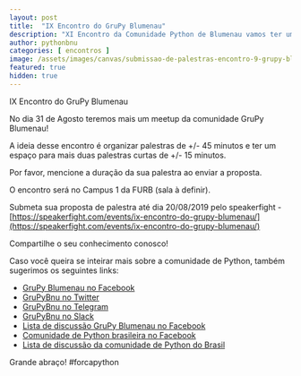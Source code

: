 ```yaml
---
layout: post
title:  "IX Encontro do GruPy Blumenau"
description: "XI Encontro da Comunidade Python de Blumenau vamos ter um dia recheado de palestras"
author: pythonbnu
categories: [ encontros ]
image: /assets/images/canvas/submissao-de-palestras-encontro-9-grupy-blumenau.png
featured: true
hidden: true
---
```


IX Encontro do GruPy Blumenau

No dia 31 de Agosto teremos mais um meetup da comunidade GruPy Blumenau!

A ideia desse encontro é organizar palestras de +/- 45 minutos e ter um espaço para mais duas palestras curtas de +/- 15 minutos.

Por favor, mencione a duração da sua palestra ao enviar a proposta.

O encontro será no Campus 1 da FURB (sala à definir).

Submeta sua proposta de palestra até dia 20/08/2019 pelo speakerfight - [https://speakerfight.com/events/ix-encontro-do-grupy-blumenau/](https://speakerfight.com/events/ix-encontro-do-grupy-blumenau/)

Compartilhe o seu conhecimento conosco!

Caso você queira se inteirar mais sobre a comunidade de Python, também sugerimos os seguintes links:

<ul>
    <li><a href="https://www.facebook.com/pythonbnu/">GruPy Blumenau no Facebook</a></li>
    <li><a href="https://twitter.com/pythonbnu">GruPyBnu no Twitter</a></li>
    <li><a href="https://telegram.me/GruPyBnu">GruPyBnu no Telegram</a></li>
    <li><a href="https://hackerspaceblumenau.slack.com/messages/C6U70HXK4">GruPyBnu no Slack</a></li>
    <li><a href="https://www.facebook.com/groups/185266825299444/">Lista de discussão GruPy Blumenau no Facebook</a></li>
    <li><a href="https://www.facebook.com/groups/python.brasil/">Comunidade de Python brasileira no Facebook</a></li>
    <li><a href="https://groups.google.com/forum/#!forum/python-brasil">Lista de discussão da comunidade de Python do Brasil</a></li>
</ul>

Grande abraço!
#forcapython